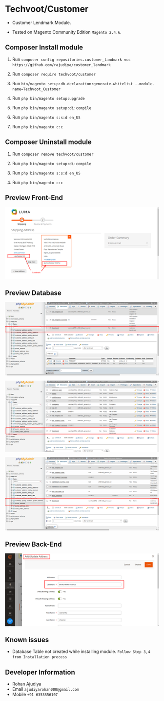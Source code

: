 # Techvoot/Customer

- Customer Lendmark Module. 

- Tested on Magento Community Edition  `Magento 2.4.6`.

## Composer Install module

1. Run `composer config repositories.customer_landmark vcs https://github.com/rajudiya/customer_landmark`

2. Run `composer require techvoot/customer`

3. Run `bin/magento setup:db-declaration:generate-whitelist --module-name=Techvoot_Customer`

3. Run `php bin/magento setup:upgrade`

4. Run `php bin/magento setup:di:compile`

5. Run `php bin/magento s:s:d en_US`

6. Run `php bin/magento c:c`

## Composer Uninstall module

1. Run `composer remove techvoot/customer`

2. Run `php bin/magento setup:di:compile`

3. Run `php bin/magento s:s:d en_US`

4. Run `php bin/magento c:c`

## Preview Front-End

![LandMark Store in address in frontend ](/readme-images/front.png "LandMark Store in address in frontend ")

## Preview Database

![LandMark New Column Create in customer_address_entity](/readme-images/db3.png "LandMark Column Add in customer_address_entity")

![LandMark New Column Create in sales_order_address](/readme-images/db2.png "LandMark Column Add in sales_order_address")

![LandMark New Column Create in quote_address](/readme-images/db1.png "LandMark Column Add in quote_address")

## Preview Back-End

![LandMark new Field Create in add and edit Address Form ](/readme-images/admin.png "LandMark new Field Create in add and edit Address Form")


## Known issues
- Database Table not created while installing module.
`Follow Step 3,4 from Installation process`

## Developer Information
- Rohan Ajudiya
- Email `ajudiyarohan000@gmail.com`
- Mobile `+91 6353856107`
